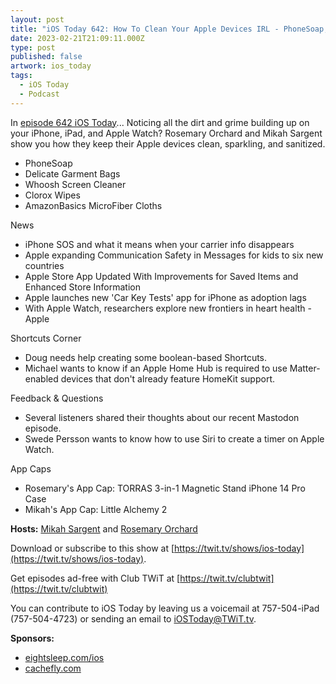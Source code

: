 ```yaml
---
layout: post
title: "iOS Today 642: How To Clean Your Apple Devices IRL - PhoneSoap, Microfiber Cloths, Isopropyl Alcohol, and More!"
date: 2023-02-21T21:09:11.000Z
type: post
published: false
artwork: ios_today
tags:
  - iOS Today
  - Podcast
---
```

In [episode 642 iOS Today](https://twit.tv/shows/ios-today/episodes/642)...
Noticing all the dirt and grime building up on your iPhone, iPad, and Apple Watch? Rosemary Orchard and Mikah Sargent show you how they keep their Apple devices clean, sparkling, and sanitized.

- PhoneSoap
- Delicate Garment Bags
- Whoosh Screen Cleaner
- Clorox Wipes
- AmazonBasics MicroFiber Cloths

  
News

- iPhone SOS and what it means when your carrier info disappears
- Apple expanding Communication Safety in Messages for kids to six new countries
- Apple Store App Updated With Improvements for Saved Items and Enhanced Store Information
- Apple launches new 'Car Key Tests' app for iPhone as adoption lags
- With Apple Watch, researchers explore new frontiers in heart health - Apple

  
Shortcuts Corner

- Doug needs help creating some boolean-based Shortcuts.
- Michael wants to know if an Apple Home Hub is required to use Matter-enabled devices that don't already feature HomeKit support.

  
Feedback & Questions

- Several listeners shared their thoughts about our recent Mastodon episode.
- Swede Persson wants to know how to use Siri to create a timer on Apple Watch.

  
App Caps

- Rosemary's App Cap: TORRAS 3-in-1 Magnetic Stand iPhone 14 Pro Case
- Mikah's App Cap: Little Alchemy 2

**Hosts:** [Mikah Sargent](https://twit.tv/people/mikah-sargent) and [Rosemary Orchard](https://twit.tv/people/rosemary-orchard)

Download or subscribe to this show at [https://twit.tv/shows/ios-today](https://twit.tv/shows/ios-today).

Get episodes ad-free with Club TWiT at [https://twit.tv/clubtwit](https://twit.tv/clubtwit)

You can contribute to iOS Today by leaving us a voicemail at 757-504-iPad (757-504-4723) or sending an email to [iOSToday@TWiT.tv](mailto:iOSToday@TWiT.tv).

**Sponsors:**

- [eightsleep.com/ios](http://eightsleep.com/ios)
- [cachefly.com](https://cachefly.com)

